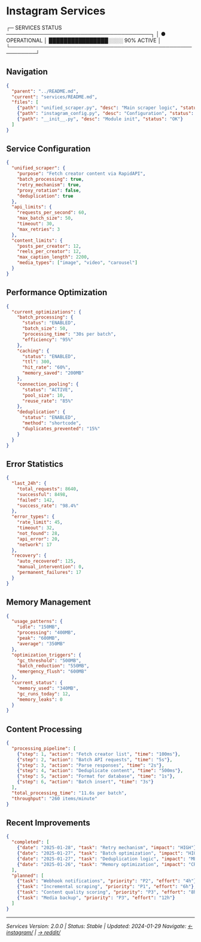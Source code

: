 # Instagram Services

┌─ SERVICES STATUS ───────────────────────────────────────┐
│ ● OPERATIONAL │ ████████████████░░░░ 90% ACTIVE        │
└─────────────────────────────────────────────────────────┘

## Navigation

```json
{
  "parent": "../README.md",
  "current": "services/README.md",
  "files": [
    {"path": "unified_scraper.py", "desc": "Main scraper logic", "status": "ACTIVE"},
    {"path": "instagram_config.py", "desc": "Configuration", "status": "STABLE"},
    {"path": "__init__.py", "desc": "Module init", "status": "OK"}
  ]
}
```

## Service Configuration

```json
{
  "unified_scraper": {
    "purpose": "Fetch creator content via RapidAPI",
    "batch_processing": true,
    "retry_mechanism": true,
    "proxy_rotation": false,
    "deduplication": true
  },
  "api_limits": {
    "requests_per_second": 60,
    "max_batch_size": 50,
    "timeout": 30,
    "max_retries": 3
  },
  "content_limits": {
    "posts_per_creator": 12,
    "reels_per_creator": 12,
    "max_caption_length": 2200,
    "media_types": ["image", "video", "carousel"]
  }
}
```

## Performance Optimization

```json
{
  "current_optimizations": {
    "batch_processing": {
      "status": "ENABLED",
      "batch_size": 50,
      "processing_time": "30s per batch",
      "efficiency": "95%"
    },
    "caching": {
      "status": "ENABLED",
      "ttl": 300,
      "hit_rate": "60%",
      "memory_saved": "200MB"
    },
    "connection_pooling": {
      "status": "ACTIVE",
      "pool_size": 10,
      "reuse_rate": "85%"
    },
    "deduplication": {
      "status": "ENABLED",
      "method": "shortcode",
      "duplicates_prevented": "15%"
    }
  }
}
```

## Error Statistics

```json
{
  "last_24h": {
    "total_requests": 8640,
    "successful": 8498,
    "failed": 142,
    "success_rate": "98.4%"
  },
  "error_types": {
    "rate_limit": 45,
    "timeout": 32,
    "not_found": 28,
    "api_error": 20,
    "network": 17
  },
  "recovery": {
    "auto_recovered": 125,
    "manual_intervention": 0,
    "permanent_failures": 17
  }
}
```

## Memory Management

```json
{
  "usage_patterns": {
    "idle": "150MB",
    "processing": "400MB",
    "peak": "600MB",
    "average": "350MB"
  },
  "optimization_triggers": {
    "gc_threshold": "500MB",
    "batch_reduction": "550MB",
    "emergency_flush": "600MB"
  },
  "current_status": {
    "memory_used": "340MB",
    "gc_runs_today": 12,
    "memory_leaks": 0
  }
}
```

## Content Processing

```json
{
  "processing_pipeline": [
    {"step": 1, "action": "Fetch creator list", "time": "100ms"},
    {"step": 2, "action": "Batch API requests", "time": "5s"},
    {"step": 3, "action": "Parse responses", "time": "2s"},
    {"step": 4, "action": "Deduplicate content", "time": "500ms"},
    {"step": 5, "action": "Format for database", "time": "1s"},
    {"step": 6, "action": "Batch insert", "time": "3s"}
  ],
  "total_processing_time": "11.6s per batch",
  "throughput": "260 items/minute"
}
```

## Recent Improvements

```json
{
  "completed": [
    {"date": "2025-01-28", "task": "Retry mechanism", "impact": "HIGH"},
    {"date": "2025-01-27", "task": "Batch optimization", "impact": "HIGH"},
    {"date": "2025-01-27", "task": "Deduplication logic", "impact": "MEDIUM"},
    {"date": "2025-01-26", "task": "Memory optimization", "impact": "CRITICAL"}
  ],
  "planned": [
    {"task": "Webhook notifications", "priority": "P2", "effort": "4h"},
    {"task": "Incremental scraping", "priority": "P1", "effort": "6h"},
    {"task": "Content quality scoring", "priority": "P3", "effort": "8h"},
    {"task": "Media backup", "priority": "P3", "effort": "12h"}
  ]
}
```

---

_Services Version: 2.0.0 | Status: Stable | Updated: 2024-01-29_
_Navigate: [← instagram/](../README.md) | [→ reddit/](../../reddit/README.md)_